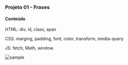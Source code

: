 ### Projeto 01 - Frases

#### Conteúdo
HTML: div, id, class, span

CSS: marging, padding, font, color, transform, media-query

JS: fetch, Math, window.

![sample](https://github.com/Faculdade-Metodista-Granbery/01-Quotes/blob/parte7/sample.gif?raw=true)
